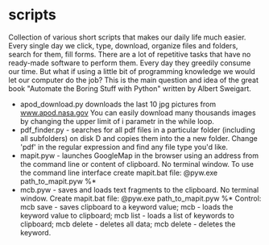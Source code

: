 # scripts
Collection of various short scripts that makes our daily life much easier. 
Every single day we click, type, download, organize files and folders, search for them, fill forms. There are a lot of repetitive tasks that have no ready-made software to perform them. Every day they greedily consume our time. But what if using a little bit of programming knowledge we would let our computer do the job? This is the main question and idea of the great book "Automate the Boring Stuff with Python" written by Albert Sweigart.
- apod_download.py downloads the last 10 jpg pictures from www.apod.nasa.gov You can easily download many thousands images by changing the upper limit of i parametr in the while loop.
- pdf_finder.py - searches for all pdf files in a particular folder (including all subfolders) on disk D and copies them into the a new  folder. Change 'pdf' in the regular expression and find any file type you'd like.
- mapit.pyw - launches GoogleMap in the browser using an address from the command line or content of clipboard. No terminal window. To use the command line interface create mapit.bat file: @pyw.exe path_to_mapit.pyw %*
- mcb.pyw - saves and loads text fragments to the clipboard. No terminal window. Create mapit.bat file: @pyw.exe path_to_mapit.pyw %* Control: mcb save <keyword> - saves clipboard to a keyword value; mcb <keyword> - loads the keyword value to clipboard; mcb list - loads a list of keywords to clipboard; mcb delete - deletes all data; mcb delete <keyword> - deletes the keyword.
